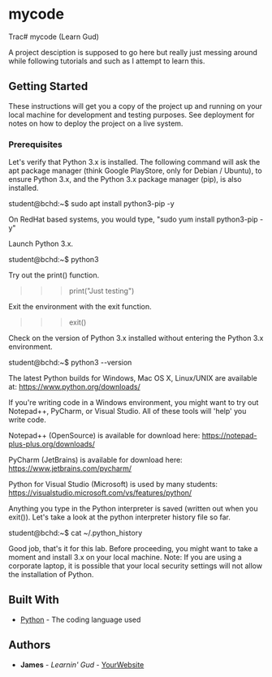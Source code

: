 # mycode
Trac# mycode (Learn Gud)

A project desciption is supposed to go here but really just messing around while following tutorials and such as I attempt to learn this.

## Getting Started

These instructions will get you a copy of the project up and running on your local machine
for development and testing purposes. See deployment for notes on how to deploy the project
on a live system.

### Prerequisites

Let's verify that Python 3.x is installed. The following command will ask the apt package manager (think Google PlayStore, only for Debian / Ubuntu), to ensure Python 3.x, and the Python 3.x package manager (pip), is also installed.

student@bchd:~$ sudo apt install python3-pip -y

On RedHat based systems, you would type, "sudo yum install python3-pip -y"

Launch Python 3.x.

student@bchd:~$ python3

Try out the print() function.

>>> print("Just testing")

Exit the environment with the exit function.

>>> exit()

Check on the version of Python 3.x installed without entering the Python 3.x environment.

student@bchd:~$ python3 --version

The latest Python builds for Windows, Mac OS X, Linux/UNIX are available at: https://www.python.org/downloads/

If you're writing code in a Windows environment, you might want to try out Notepad++, PyCharm, or Visual Studio. All of these tools will 'help' you write code.

Notepad++ (OpenSource) is available for download here: https://notepad-plus-plus.org/downloads/

PyCharm (JetBrains) is available for download here: https://www.jetbrains.com/pycharm/

Python for Visual Studio (Microsoft) is used by many students: https://visualstudio.microsoft.com/vs/features/python/

Anything you type in the Python interpreter is saved (written out when you exit()). Let's take a look at the python interpreter history file so far.

student@bchd:~$ cat ~/.python_history

Good job, that's it for this lab. Before proceeding, you might want to take a moment and install 3.x on your local machine. Note: If you are using a corporate laptop, it is possible that your local security settings will not allow the installation of Python.

## Built With

* [Python](https://www.python.org/) - The coding language used

## Authors

* **James** - *Learnin' Gud* - [YourWebsite](https://example.com/)

